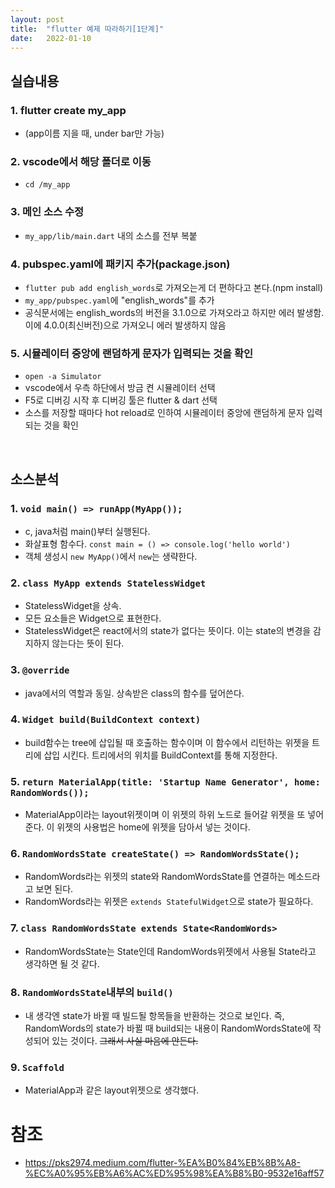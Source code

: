 ```yaml
---
layout: post
title:  "flutter 예제 따라하기[1단계]"
date:   2022-01-10
---
```

## 실습내용
### 1. flutter create my_app
- (app이름 지을 때, under bar만 가능)

### 2. vscode에서 해당 폴더로 이동 
- `cd /my_app`

### 3. 메인 소스 수정
- `my_app/lib/main.dart` 내의 소스를 전부 복붙

### 4. pubspec.yaml에 패키지 추가(package.json)
- `flutter pub add english_words`로 가져오는게 더 편하다고 본다.(npm install)
- `my_app/pubspec.yaml`에 "english_words"를 추가
- 공식문서에는 english_words의 버전을 3.1.0으로 가져오라고 하지만 에러 발생함. 이에 4.0.0(최신버전)으로 가져오니 에러 발생하지 않음

### 5. 시뮬레이터 중앙에 랜덤하게 문자가 입력되는 것을 확인
- `open -a Simulator`
- vscode에서 우측 하단에서 방금 켠 시뮬레이터 선택
- F5로 디버깅 시작 후 디버깅 툴은 flutter & dart 선택
- 소스를 저장할 때마다 hot reload로 인하여 시뮬레이터 중앙에 랜덤하게 문자 입력되는 것을 확인

<br/>

## 소스분석
### 1. `void main() => runApp(MyApp());`
- c, java처럼 main()부터 실행된다.
- 화살표형 함수다. `const main = () => console.log('hello world')`
- 객체 생성시 `new MyApp()`에서 `new`는 생략한다.

### 2. `class MyApp extends StatelessWidget`
- StatelessWidget을 상속.
- 모든 요소들은 Widget으로 표현한다.
- StatelessWidget은 react에서의 state가 없다는 뜻이다. 이는 state의 변경을 감지하지 않는다는 뜻이 된다.

### 3. `@override`
- java에서의 역할과 동일. 상속받은 class의 함수를 덮어쓴다.

### 4. `Widget build(BuildContext context)`
- build함수는 tree에 삽입될 때 호출하는 함수이며 이 함수에서 리턴하는 위젯을 트리에 삽입 시킨다. 트리에서의 위치를 BuildContext를 통해 지정한다.

### 5. `return MaterialApp(title: 'Startup Name Generator', home: RandomWords());`
- MaterialApp이라는 layout위젯이며 이 위젯의 하위 노드로 들어갈 위젯을 또 넣어준다. 이 위젯의 사용법은 home에 위젯을 담아서 넣는 것이다.

### 6. `RandomWordsState createState() => RandomWordsState();`
- RandomWords라는 위젯의 state와 RandomWordsState를 연결하는 메소드라고 보면 된다.
- RandomWords라는 위젯은 `extends StatefulWidget`으로 state가 필요하다.

### 7. `class RandomWordsState extends State<RandomWords>`
- RandomWordsState는 State인데 RandomWords위젯에서 사용될 State라고 생각하면 될 것 같다.

### 8. `RandomWordsState`내부의 `build()`
- 내 생각엔 state가 바뀔 때 빌드될 항목들을 반환하는 것으로 보인다. 즉, RandomWords의 state가 바뀔 때 build되는 내용이 RandomWordsState에 작성되어 있는 것이다. ~~그래서 사실 마음에 안든다.~~

### 9. `Scaffold`
- MaterialApp과 같은 layout위젯으로 생각했다.


# 참조
- https://pks2974.medium.com/flutter-%EA%B0%84%EB%8B%A8-%EC%A0%95%EB%A6%AC%ED%95%98%EA%B8%B0-9532e16aff57